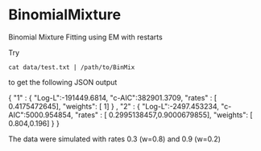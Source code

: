 BinomialMixture
===============

Binomial Mixture Fitting using EM with restarts

Try 

`
cat data/test.txt | /path/to/BinMix
`

to get the following JSON output 


{
"1" : {
"Log-L":-191449.6814,
"c-AIC":382901.3709,
"rates" : [ 0.4175472645],
"weights": [ 1]
}
,
"2" : {
"Log-L":-2497.453234,
"c-AIC":5000.954854,
"rates" : [ 0.2995138457,0.9000679855],
"weights": [ 0.804,0.196]
}
}


The data were simulated with rates 0.3 (w=0.8) and 0.9 (w=0.2) 
